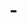 # -<!DOCTYPE html>
<html lang="en" class="scroll-smooth">
<head>
  <meta charset="UTF-8"/>
  <meta name="viewport" content="width=device-width,initial-scale=1"/>
  <title>PlayWith – Streamers</title>
  <script src="https://cdn.tailwindcss.com"></script>
  <script crossorigin src="https://unpkg.com/react@18/umd/react.development.js"></script>
  <script crossorigin src="https://unpkg.com/react-dom@18/umd/react-dom.development.js"></script>
  <script src="https://unpkg.com/@babel/standalone/babel.min.js"></script>
  <link rel="stylesheet" href="https://cdnjs.cloudflare.com/ajax/libs/font-awesome/6.4.0/css/all.min.css" />
  <style>
    :root {
      --color-primary: #FF7A00;
      --color-cream: #FFF8E7;
    }
    html.dark {
      --color-cream: #1E1E1E;
    }
  </style>
</head>

<body class="bg-gray-50 dark:bg-gray-900 text-gray-800 dark:text-gray-100 transition-colors">
  <div id="root"></div>

  <script type="text/babel">
    const { useState, useEffect, createContext, useContext } = React;

    /* ---------- CONFIG ---------- */
    const CONFIG = {
      streamers: [{ id: 1, name: 'John “JJ”', game: 'UFC 5', price: 10, avatar: 'https://i.pravatar.cc/200?u=jj', rating: 4.9, reviews: 128 }],
    };

    /* ---------- AUTH CONTEXT ---------- */
    const AuthContext = createContext(null);
    const useAuth = () => useContext(AuthContext);

    const AuthProvider = ({ children }) => {
      const [user, setUser] = useState(() => JSON.parse(localStorage.getItem('user')));
      const login = (email) => {
        const u = { email, avatar: `https://i.pravatar.cc/200?u=${email}` };
        localStorage.setItem('user', JSON.stringify(u));
        setUser(u);
      };
      const logout = () => {
        localStorage.removeItem('user');
        setUser(null);
      };
      const register = login; // demo: same as login
      return <AuthContext.Provider value={{ user, login, logout, register }}>{children}</AuthContext.Provider>;
    };

    /* ---------- THEME ---------- */
    const useTheme = () => {
      const [theme, setTheme] = useState(localStorage.theme ?? 'light');
      useEffect(() => {
        document.documentElement.classList.toggle('dark', theme === 'dark');
        localStorage.theme = theme;
      }, [theme]);
      return [theme, () => setTheme(t => t === 'light' ? 'dark' : 'light')];
    };

    /* ---------- MODAL ---------- */
    const Modal = ({ open, onClose, title, children }) => {
      if (!open) return null;
      return (
        <div className="fixed inset-0 bg-black/60 flex items-center justify-center z-50 px-4" onClick={onClose}>
          <div className="bg-white dark:bg-gray-800 rounded-xl shadow-xl p-6 w-full max-w-sm" onClick={e => e.stopPropagation()}>
            <h2 className="text-xl font-bold mb-4">{title}</h2>
            {children}
          </div>
        </div>
      );
    };

    /* ---------- NAVBAR ---------- */
    const Navbar = ({ toggleTheme }) => {
      const { user, logout } = useAuth();
      return (
        <nav className="bg-white/80 dark:bg-gray-800/80 backdrop-blur-md shadow-sm sticky top-0 z-40">
          <div className="max-w-7xl mx-auto px-4 sm:px-6 lg:px-8">
            <div className="flex justify-between items-center h-16">
              <span className="text-2xl font-bold" style={{color: 'var(--color-primary)'}}>PlayWith</span>
              <div className="flex items-center space-x-4">
                <a href="#hero" className="hover:text-orange-600">Home</a>
                <a href="#streamers" className="hover:text-orange-600">Streamers</a>
                {user ? (
                  <>
                    <img src={user.avatar} alt="avatar" className="w-8 h-8 rounded-full"/>
                    <button onClick={logout} className="text-sm underline">Logout</button>
                  </>
                ) : null}
                <button onClick={toggleTheme} className="p-1 rounded-full hover:bg-gray-200 dark:hover:bg-gray-700">
                  <i className="fas fa-moon dark:hidden"></i>
                  <i className="fas fa-sun hidden dark:inline"></i>
                </button>
              </div>
            </div>
          </div>
        </nav>
      );
    };

    /* ---------- HERO ---------- */
    const Hero = () => (
      <section id="hero" className="py-20 text-center bg-gradient-to-br from-[var(--color-primary)] to-[var(--color-cream)] dark:to-gray-800">
        <h1 className="text-5xl font-bold text-white mb-4">Play Games With Pro Streamers</h1>
        <p className="text-xl text-white/90 max-w-lg mx-auto mb-8">Join live games, chat with streamers, and have fun while paying to play!</p>
      </section>
    );

    /* ---------- STREAMER CARD ---------- */
    const StreamerCard = ({ streamer }) => {
      const { user } = useAuth();
      const [showLogin, setShowLogin] = useState(false);
      const handleJoin = () => user ? null : setShowLogin(true);
      return (
        <>
          <section id="streamers" className="py-12">
            <div className="max-w-4xl mx-auto px-4">
              <h2 className="text-3xl font-bold mb-8 text-center">Featured Streamer</h2>
              <div className="bg-white dark:bg-gray-800 rounded-2xl shadow-lg p-6 md:p-8 flex flex-col md:flex-row items-center gap-6">
                <img src={streamer.avatar} alt={streamer.name} className="w-32 h-32 rounded-full object-cover"/>
                <div className="flex-1 text-center md:text-left">
                  <h3 className="text-2xl font-bold">{streamer.name}</h3>
                  <p className="text-gray-600 dark:text-gray-300 mb-1">Playing <span className="font-semibold text-orange-600">{streamer.game}</span></p>
                  <p className="text-sm text-gray-500 dark:text-gray-400">★ {streamer.rating} ({streamer.reviews} reviews)</p>
                  <button
                    onClick={handleJoin}
                    className="mt-4 bg-orange-500 text-white font-semibold py-3 px-6 rounded-full shadow hover:bg-orange-600 transition"
                  >
                    {user ? `Join Game ($${streamer.price})` : 'Login to Join'}
                  </button>
                </div>
              </div>
            </div>
          </section>
          {showLogin && <LoginModal onClose={() => setShowLogin(false)} />}
        </>
      );
    };

    /* ---------- LOGIN / REGISTER MODAL ---------- */
    const LoginModal = ({ onClose }) => {
      const { login, register } = useAuth();
      const [isLogin, setIsLogin] = useState(true);
      const [email, setEmail] = useState('');
      const handleSubmit = (e) => {
        e.preventDefault();
        if (!email) return;
        isLogin ? login(email) : register(email);
        onClose();
      };
      return (
        <Modal open onClose={onClose} title={isLogin ? 'Log In' : 'Sign Up'}>
          <form onSubmit={handleSubmit} className="space-y-4">
            <input type="email" value={email} onChange={e => setEmail(e.target.value)} placeholder="Email" required
              className="w-full border rounded-lg px-3 py-2 focus:ring-orange-500"/>
            <button type="submit" className="w-full bg-orange-500 text-white rounded-lg py-2 font-semibold">
              {isLogin ? 'Log In' : 'Create Account'}
            </button>
            <p className="text-sm text-center">
              {isLogin ? "Don't have an account?" : 'Already have one?'}{' '}
              <button type="button" onClick={() => setIsLogin(!isLogin)} className="underline text-orange-600">
                {isLogin ? 'Sign up' : 'Log in'}
              </button>
            </p>
          </form>
        </Modal>
      );
    };

    /* ---------- PAYMENT ---------- */
    const PaymentForm = ({ streamer }) => {
      const { user } = useAuth();
      if (!user) return null;
      const [name, setName] = useState(user.email.split('@')[0]);
      const [amount, setAmount] = useState(String(streamer.price));
      const [loading, setLoading] = useState(false);

      const handleSubmit = e => {
        e.preventDefault();
        setLoading(true);
        setTimeout(() => {
          alert(`Success! $${amount} paid by ${name}.`);
          setLoading(false);
        }, 1500);
      };

      return (
        <section id="payment" className="py-12">
          <div className="max-w-md mx-auto px-4">
            <div className="bg-white dark:bg-gray-800 rounded-2xl shadow-lg p-6 md:p-8">
              <h2 className="text-2xl font-bold mb-2">Checkout</h2>
              <form onSubmit={handleSubmit} className="space-y-4">
                <input value={name} onChange={e => setName(e.target.value)} placeholder="Name" required className="w-full border rounded-lg px-3 py-2"/>
                <input type="number" min="1" step="0.01" value={amount} onChange={e => setAmount(e.target.value)} required className="w-full border rounded-lg px-3 py-2"/>
                <button disabled={loading} className="w-full bg-orange-500 text-white rounded-lg py-2 font-semibold">
                  {loading ? 'Processing...' : `Pay $${amount}`}
                </button>
              </form>
            </div>
          </div>
        </section>
      );
    };

    /* ---------- FOOTER ---------- */
    const Footer = () => (
      <footer id="contact" className="bg-white dark:bg-gray-800 py-10 mt-16">
        <div className="max-w-7xl mx-auto px-4 text-center text-gray-600 dark:text-gray-400">
          <p>© {new Date().getFullYear()} PlayWith. All rights reserved.</p>
          <div className="flex justify-center space-x-6 mt-4">
            <a href="https://twitter.com" className="hover:text-orange-500"><i className="fab fa-twitter"/></a>
            <a href="https://instagram.com" className="hover:text-orange-500"><i className="fab fa-instagram"/></a>
            <a href="https://discord.com" className="hover:text-orange-500"><i className="fab fa-discord"/></a>
          </div>
        </div>
      </footer>
    );

    /* ---------- APP ---------- */
    const App = () => {
      const [theme, toggleTheme] = useTheme();
      const [streamer] = useState(CONFIG.streamers[0]);
      return (
        <AuthProvider>
          <Navbar toggleTheme={toggleTheme}/>
          <Hero/>
          <StreamerCard streamer={streamer}/>
          <PaymentForm streamer={streamer}/>
          <Footer/>
        </AuthProvider>
      );
    };

    ReactDOM.render(<App />, document.getElementById('root'));
  </script>
</body>
</html>
